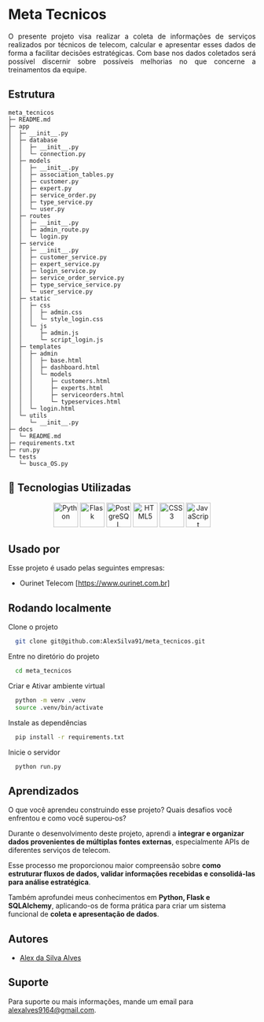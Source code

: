 
# Meta Tecnicos

<p align="justify">
O presente projeto visa realizar a coleta de informações de serviços realizados por técnicos de telecom, calcular e apresentar esses dados de forma a facilitar decisões estratégicas. Com base nos dados coletados será possível discernir sobre possíveis melhorias no que concerne a treinamentos da equipe.
</p>

## Estrutura

```
meta_tecnicos
├─ README.md
├─ app
│  ├─ __init__.py
│  ├─ database
│  │  ├─ __init__.py
│  │  └─ connection.py
│  ├─ models
│  │  ├─ __init__.py
│  │  ├─ association_tables.py
│  │  ├─ customer.py
│  │  ├─ expert.py
│  │  ├─ service_order.py
│  │  ├─ type_service.py
│  │  └─ user.py
│  ├─ routes
│  │  ├─ __init__.py
│  │  ├─ admin_route.py
│  │  └─ login.py
│  ├─ service
│  │  ├─ __init__.py
│  │  ├─ customer_service.py
│  │  ├─ expert_service.py
│  │  ├─ login_service.py
│  │  ├─ service_order_service.py
│  │  ├─ type_service_service.py
│  │  └─ user_service.py
│  ├─ static
│  │  ├─ css
│  │  │  ├─ admin.css
│  │  │  └─ style_login.css
│  │  └─ js
│  │     ├─ admin.js
│  │     └─ script_login.js
│  ├─ templates
│  │  ├─ admin
│  │  │  ├─ base.html
│  │  │  ├─ dashboard.html
│  │  │  └─ models
│  │  │     ├─ customers.html
│  │  │     ├─ experts.html
│  │  │     ├─ serviceorders.html
│  │  │     └─ typeservices.html
│  │  └─ login.html
│  └─ utils
│     └─ __init__.py
├─ docs
│  └─ README.md
├─ requirements.txt
├─ run.py
└─ tests
   └─ busca_OS.py

```

## 🧰 Tecnologias Utilizadas

<p align="center">
  <img src="https://cdn.jsdelivr.net/gh/devicons/devicon@latest/icons/python/python-original.svg" height="50" alt="Python"/>
  <img src="https://cdn.jsdelivr.net/gh/devicons/devicon@latest/icons/flask/flask-original.svg" height="50" alt="Flask"/>
  <img src="https://cdn.jsdelivr.net/gh/devicons/devicon@latest/icons/postgresql/postgresql-original.svg" height="50" alt="PostgreSQL"/>
  <img src="https://cdn.jsdelivr.net/gh/devicons/devicon@latest/icons/html5/html5-original.svg" height="50" alt="HTML5"/>
  <img src="https://cdn.jsdelivr.net/gh/devicons/devicon@latest/icons/css3/css3-original.svg" height="50" alt="CSS3"/>
  <img src="https://cdn.jsdelivr.net/gh/devicons/devicon@latest/icons/javascript/javascript-original.svg" height="50" alt="JavaScript"/>
</p>

## Usado por

Esse projeto é usado pelas seguintes empresas:

- Ourinet Telecom [https://www.ourinet.com.br]

## Rodando localmente

Clone o projeto

```bash
  git clone git@github.com:AlexSilva91/meta_tecnicos.git
```

Entre no diretório do projeto

```bash
  cd meta_tecnicos
```

Criar e Ativar ambiente virtual

```bash
  python -m venv .venv
  source .venv/bin/activate
```

Instale as dependências

```bash
  pip install -r requirements.txt
```

Inicie o servidor

```bash
  python run.py
```

## Aprendizados

O que você aprendeu construindo esse projeto? Quais desafios você enfrentou e como você superou-os?

Durante o desenvolvimento deste projeto, aprendi a **integrar e organizar dados provenientes de múltiplas fontes externas**, especialmente APIs de diferentes serviços de telecom.  

Esse processo me proporcionou maior compreensão sobre **como estruturar fluxos de dados, validar informações recebidas e consolidá-las para análise estratégica**.  

Também aprofundei meus conhecimentos em **Python, Flask e SQLAlchemy**, aplicando-os de forma prática para criar um sistema funcional de **coleta e apresentação de dados**.

## Autores

- [Alex da Silva Alves](https://github.com/AlexSilva91)

## Suporte

Para suporte ou mais informações, mande um email para <alexalves9164@gmail.com>.
